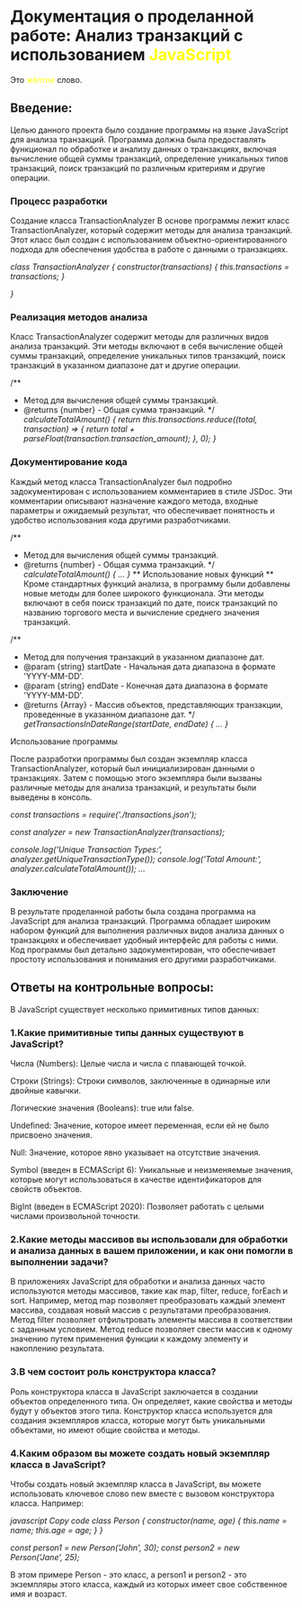 # Документация о проделанной работе: Анализ транзакций с использованием <font color="yellow">JavaScript</font>

Это <font color="yellow">жёлтое</font> слово.


## Введение:

Целью данного проекта было создание программы на языке JavaScript для анализа транзакций. Программа должна была предоставлять функционал по обработке и анализу данных о транзакциях, включая вычисление общей суммы транзакций, определение уникальных типов транзакций, поиск транзакций по различным критериям и другие операции.

### Процесс разработки
Создание класса TransactionAnalyzer
В основе программы лежит класс TransactionAnalyzer, который содержит методы для анализа транзакций. Этот класс был создан с использованием объектно-ориентированного подхода для обеспечения удобства в работе с данными о транзакциях.

_class TransactionAnalyzer {_
    _constructor(transactions) {_
        _this.transactions = transactions;_
    _}_

_}_

### Реализация методов анализа

Класс TransactionAnalyzer содержит методы для различных видов анализа транзакций. Эти методы включают в себя вычисление общей суммы транзакций, определение уникальных типов транзакций, поиск транзакций в указанном диапазоне дат и другие операции.

 /**
 * Метод для вычисления общей суммы транзакций.
 * @returns {number} - Общая сумма транзакций.
 */
_calculateTotalAmount() {_
    _return this.transactions.reduce((total, transaction) => {_
        _return total + parseFloat(transaction.transaction_amount);_
    _}, 0);_
   _}_

### Документирование кода
Каждый метод класса TransactionAnalyzer был подробно задокументирован с использованием комментариев в стиле JSDoc. Эти комментарии описывают назначение каждого метода, входные параметры и ожидаемый результат, что обеспечивает понятность и удобство использования кода другими разработчиками.

/**
 * Метод для вычисления общей суммы транзакций.
 * @returns {number} - Общая сумма транзакций.
 */
_calculateTotalAmount() {_
_..._
_}_
** Использование новых функций **
Кроме стандартных функций анализа, в программу были добавлены новые методы для более широкого функционала. Эти методы включают в себя поиск транзакций по дате, поиск транзакций по названию торгового места и вычисление среднего значения транзакций.

/**
 * Метод для получения транзакций в указанном диапазоне дат.
 * @param {string} startDate - Начальная дата диапазона в формате 'YYYY-MM-DD'.
 * @param {string} endDate - Конечная дата диапазона в формате 'YYYY-MM-DD'.
 * @returns {Array} - Массив объектов, представляющих транзакции, проведенные в указанном диапазоне дат.
 */
_getTransactionsInDateRange(startDate, endDate) {_
_..._
_}_

Использование программы

После разработки программы был создан экземпляр класса TransactionAnalyzer, который был инициализирован данными о транзакциях. Затем с помощью этого экземпляра были вызваны различные методы для анализа транзакций, и результаты были выведены в консоль.

_const transactions = require('./transactions.json');_

_const analyzer = new TransactionAnalyzer(transactions);_

_console.log('Unique Transaction Types:', analyzer.getUniqueTransactionType());_
_console.log('Total Amount:', analyzer.calculateTotalAmount());_
_..._

### Заключение

В результате проделанной работы была создана программа на JavaScript для анализа транзакций. Программа обладает широким набором функций для выполнения различных видов анализа данных о транзакциях и обеспечивает удобный интерфейс для работы с ними. Код программы был детально задокументирован, что обеспечивает простоту использования и понимания его другими разработчиками.
## Ответы на контрольные вопросы:


В JavaScript существует несколько примитивных типов данных:

### 1.Какие примитивные типы данных существуют в JavaScript?

Числа (Numbers): Целые числа и числа с плавающей точкой.

Строки (Strings): Строки символов, заключенные в одинарные или двойные кавычки.

Логические значения (Booleans): true или false.

Undefined: Значение, которое имеет переменная, если ей не было присвоено значения.

Null: Значение, которое явно указывает на отсутствие значения.

Symbol (введен в ECMAScript 6): Уникальные и неизменяемые значения, которые могут использоваться в качестве идентификаторов для свойств объектов.

BigInt (введен в ECMAScript 2020): Позволяет работать с целыми числами произвольной точности.

### 2.Какие методы массивов вы использовали для обработки и анализа данных в вашем приложении, и как они помогли в выполнении задачи?

В приложениях JavaScript для обработки и анализа данных часто используются методы массивов, такие как map, filter, reduce, forEach и sort. Например, метод map позволяет преобразовать каждый элемент массива, создавая новый массив с результатами преобразования. Метод filter позволяет отфильтровать элементы массива в соответствии с заданным условием. Метод reduce позволяет свести массив к одному значению путем применения функции к каждому элементу и накоплению результата.
### 3.В чем состоит роль конструктора класса?

Роль конструктора класса в JavaScript заключается в создании объектов определенного типа. Он определяет, какие свойства и методы будут у объектов этого типа. Конструктор класса используется для создания экземпляров класса, которые могут быть уникальными объектами, но имеют общие свойства и методы.

### 4.Каким образом вы можете создать новый экземпляр класса в JavaScript?

Чтобы создать новый экземпляр класса в JavaScript, вы можете использовать ключевое слово new вместе с вызовом конструктора класса. Например:

_javascript_
_Copy code_
_class Person {_
  _constructor(name, age) {_
    _this.name = name;_
    _this.age = age;_
  _}_
_}_

_const person1 = new Person('John', 30);_
_const person2 = new Person('Jane', 25);_

В этом примере Person - это класс, а person1 и person2 - это экземпляры этого класса, каждый из которых имеет свое собственное имя и возраст.
